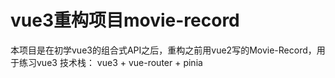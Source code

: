 # vue3重构项目movie-record
本项目是在初学vue3的组合式API之后，重构之前用vue2写的Movie-Record，用于练习vue3
技术栈： vue3 + vue-router + pinia